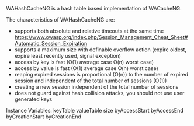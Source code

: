 WAHashCacheNG is a hash table based implementation of WACacheNG.

The characteristics of WAHashCacheNG are:
- supports both absolute and relative timeouts at the same time https://www.owasp.org/index.php/Session_Management_Cheat_Sheet#Automatic_Session_Expiration
- supports a maximum size with definable overflow action (expire oldest, expire least recently used, signal exception)
- access by key is fast (O(1) average case O(n) worst case)
- access by value is fast (O(1) average case O(n) worst case)
- reaping expired sessions is proportional (O(n)) to the number of expired session and independent of the total number of sessions (O(1))
- creating a new session independent of the total number of sessions
- does not guard against hash collision attacks, you should not use user generated keys

Instance Variables:
	keyTable 				<Array>
	valueTable				<Array>
	size					<Integer>
	byAccessStart			<WACacheListEntryNG>
	byAccessEnd			<WACacheListEntryNG>
	byCreationStart		<WACacheListEntryNG>
	byCreationEnd			<WACacheListEntryNG>